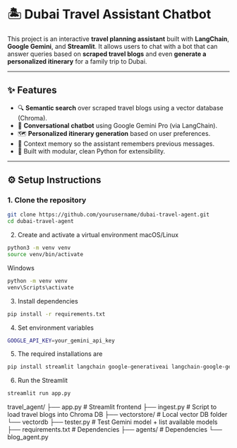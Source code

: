 
# 🏝️ Dubai Travel Assistant Chatbot

This project is an interactive **travel planning assistant** built with **LangChain**, **Google Gemini**, and **Streamlit**. It allows users to chat with a bot that can answer queries based on **scraped travel blogs** and even **generate a personalized itinerary** for a family trip to Dubai.

---

## ✨ Features

- 🔍 **Semantic search** over scraped travel blogs using a vector database (Chroma).
- 💬 **Conversational chatbot** using Google Gemini Pro (via LangChain).
- 🗺️ **Personalized itinerary generation** based on user preferences.
- 🧠 Context memory so the assistant remembers previous messages.
- 🧾 Built with modular, clean Python for extensibility.

---

## ⚙️ Setup Instructions

### 1. Clone the repository
```bash
git clone https://github.com/yourusername/dubai-travel-agent.git
cd dubai-travel-agent
```


2. Create and activate a virtual environment
macOS/Linux
```bash
python3 -m venv venv
source venv/bin/activate
```

Windows
```bash
python -m venv venv
venv\Scripts\activate
```


3. Install dependencies
```bash
pip install -r requirements.txt
```

4. Set environment variables
 ```bash
GOOGLE_API_KEY=your_gemini_api_key
```

5. The required installations are
```bash
pip install streamlit langchain google-generativeai langchain-google-genai chromadb tiktoken
```

6. Run the Streamlit
```bash
streamlit run app.py
```


travel_agent/
├── app.py                  # Streamlit frontend
├── ingest.py               # Script to load travel blogs into Chroma DB
├── vectorstore/ # Local vector DB folder
    └── vectordb
├── tester.py               # Test Gemini model + list available models
├── requirements.txt        # Dependencies
├── agents/        # Dependencies
    └── blog_agent.py


